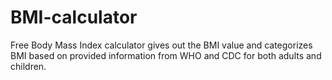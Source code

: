# BMI-calculator
Free Body Mass Index calculator gives out the BMI value and categorizes BMI based on provided information from WHO and CDC for both adults and children.
